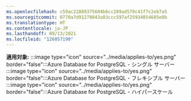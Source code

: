 ```yaml
---
ms.openlocfilehash: c59ac22889375604b6cc289ad578c41f7c2eb7a5
ms.sourcegitcommit: 0770a7d91278043a83ccc597af25934854605e8b
ms.translationtype: HT
ms.contentlocale: ja-JP
ms.lasthandoff: 09/13/2021
ms.locfileid: "126057190"
---
```

**適用対象:** :::image type="icon" source="../media/applies-to/yes.png" border="false":::Azure Database for PostgreSQL - シングル サーバー :::image type="icon" source="../media/applies-to/yes.png" border="false":::Azure Database for PostgreSQL - フレキシブル サーバー :::image type="icon" source="../media/applies-to/yes.png" border="false":::Azure Database for PostgreSQL - ハイパースケール
